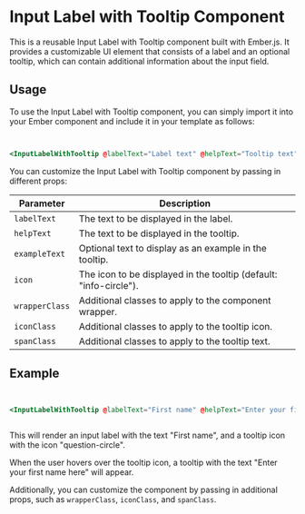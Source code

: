 # Input Label with Tooltip Component

This is a reusable Input Label with Tooltip component built with Ember.js. It provides a customizable UI element that consists of a label and an optional tooltip, which can contain additional information about the input field.

## Usage

To use the Input Label with Tooltip component, you can simply import it into your Ember component and include it in your template as follows:

```hbs


<InputLabelWithTooltip @labelText="Label text" @helpText="Tooltip text" />


```

You can customize the Input Label with Tooltip component by passing in different props:


| Parameter        | Description                                                       |
|--------------|-------------------------------------------------------------------|
| `labelText`    | The text to be displayed in the label.                            |
| `helpText`     | The text to be displayed in the tooltip.                          |
| `exampleText`  | Optional text to display as an example in the tooltip.            |
| `icon`         | The icon to be displayed in the tooltip (default: "info-circle"). |
| `wrapperClass` | Additional classes to apply to the component wrapper.             |
| `iconClass`    | Additional classes to apply to the tooltip icon.                  |
| `spanClass`    | Additional classes to apply to the tooltip text.                  |

## Example

```hbs


<InputLabelWithTooltip @labelText="First name" @helpText="Enter your first name here" @icon="question-circle" />



```

This will render an input label with the text "First name", and a tooltip icon with the icon "question-circle". 

When the user hovers over the tooltip icon, a tooltip with the text "Enter your first name here" will appear. 

Additionally, you can customize the component by passing in additional props, such as `wrapperClass`, `iconClass`, and `spanClass`.


